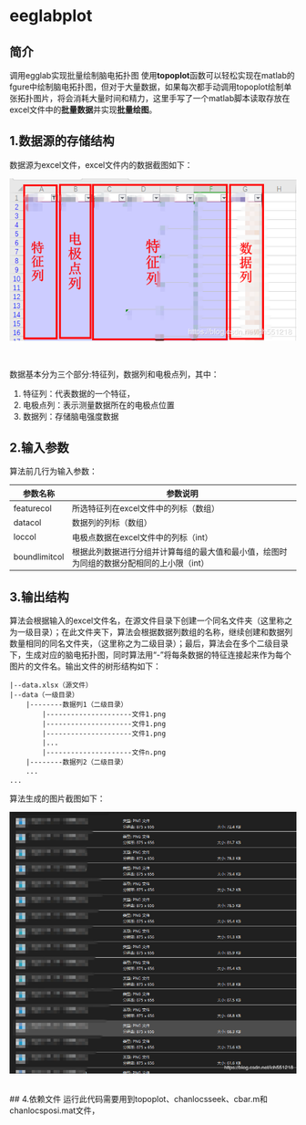 # eeglabplot

## 简介
调用egglab实现批量绘制脑电拓扑图
使用**topoplot**函数可以轻松实现在matlab的fgure中绘制脑电拓扑图，但对于大量数据，如果每次都手动调用topoplot绘制单张拓扑图片，将会消耗大量时间和精力，这里手写了一个matlab脚本读取存放在excel文件中的**批量数据**并实现**批量绘图**。
## 1.数据源的存储结构
数据源为excel文件，excel文件内的数据截图如下： 

![图片1](./image/20200102172432424.png)

<br/>

数据基本分为三个部分:特征列，数据列和电极点列，其中：<br/>

1. 特征列：代表数据的一个特征，<br/>
2. 电极点列：表示测量数据所在的电极点位置<br/>
3. 数据列：存储脑电强度数据<br/>


## 2.输入参数
算法前几行为输入参数：<br/>

|参数名称|参数说明  |
|--|--|
| featurecol | 所选特征列在excel文件中的列标（数组） |
| datacol | 数据列的列标（数组） |
| loccol | 电极点数据在excel文件中的列标（int） |
| boundlimitcol | 根据此列数据进行分组并计算每组的最大值和最小值，绘图时为同组的数据分配相同的上小限（int） |

## 3.输出结构
算法会根据输入的excel文件名，在源文件目录下创建一个同名文件夹（这里称之为一级目录）；在此文件夹下，算法会根据数据列数组的名称，继续创建和数据列数量相同的同名文件夹，（这里称之为二级目录）；最后，算法会在多个二级目录下，生成对应的脑电拓扑图，同时算法用“-”将每条数据的特征连接起来作为每个图片的文件名。输出文件的树形结构如下：

	|--data.xlsx（源文件）
	|--data（一级目录）
		|--------数据列1（二级目录）
			|---------------------文件1.png
			|---------------------文件1.png
			|---------------------文件1.png
			|...
			|---------------------文件n.png
		|--------数据列2（二级目录）
		...
	...	

算法生成的图片截图如下：

![图片2](./image/20200102172240655.png)

<br/>
## 4.依赖文件
运行此代码需要用到topoplot、chanlocsseek、cbar.m和chanlocsposi.mat文件，
